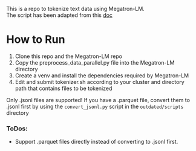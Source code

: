 This is a repo to tokenize text data using Megatron-LM.  
The script has been adapted from this [doc](https://iffmd.fz-juelich.de/gXjni4omRNyttSoOEhjbjg#Tokenization)

# How to Run
1. Clone this repo and the Megatron-LM repo
2. Copy the preprocess_data_parallel.py file into the Megatron-LM directory
3. Create a venv and install the dependencies required by Megatron-LM
4. Edit and submit tokenizer.sh according to your cluster and directory path that contains files to be tokenized

Only .jsonl files are supported! If you have a .parquet file, convert them to .jsonl first by using the `convert_jsonl.py` script in the `outdated/scripts` directory

### ToDos:
- Support .parquet files directly instead of converting to .jsonl first.
